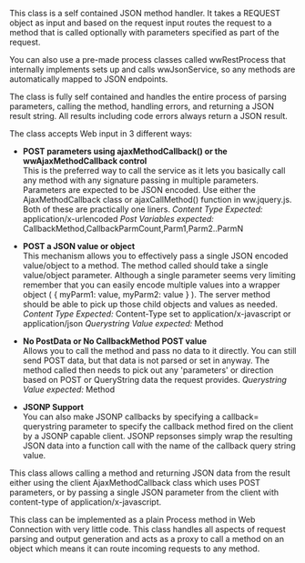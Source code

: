 ﻿This class is a self contained JSON method handler. It takes a REQUEST object as input and based on the request input routes the request to a method that is called optionally with parameters specified as part of the request. 

You can also use a pre-made process classes called wwRestProcess that internally implements sets up and calls wwJsonService, so any methods are automatically mapped to JSON endpoints.

The class is fully self contained and handles the entire process of parsing parameters, calling the method, handling errors, and returning a JSON result string. All results including code errors always return a JSON result.

The class accepts Web input in 3 different ways:

* **POST parameters using ajaxMethodCallback() or the wwAjaxMethodCallback control**  
This is the preferred way to call the service as it lets you basically call any method with any signature passing in multiple parameters. Parameters are expected to be JSON encoded. Use either the AjaxMethodCallback class or ajaxCallMethod() function in ww.jquery.js. Both of these are practically one liners.
*Content Type Expected:*  application/x-urlencoded
*Post Variables expected:*  CallbackMethod,CallbackParmCount,Parm1,Parm2..ParmN

* **POST a JSON value or object**  
This mechanism allows you to effectively pass a single JSON encoded value/object to a method. The method called should take a single value/object parameter. Although a single parameter seems very limiting remember that you can easily encode multiple values into a wrapper object (  { myParm1: value, myParm2: value } ). The server method should be able to pick up those child objects and values as needed.
*Content Type Expected:*  Content-Type set to application/x-javascript or application/json
*Querystring Value expected:* Method

* **No PostData or No CallbackMethod POST value**  
Allows you to call the method and pass no data to it directly. You can still send POST data, but that data is not parsed or set in anyway. The method called then needs to pick out any 'parameters' or direction based on POST or QueryString data the request provides.
*Querystring Value expected:* Method

* **JSONP Support**  
You can also make JSONP callbacks by specifying a callback= querystring parameter to specify the callback method fired on the client by a JSONP capable client. JSONP repsonses simply wrap the resulting JSON data into a function call with the name of the callback query string value.


This class allows calling a method and returning JSON data from the result either using the client AjaxMethodCallback class which uses POST parameters, or by passing a single JSON parameter from the client with content-type of application/x-javascript.

This class can be implemented as a plain Process method in Web Connection with very little code. This class handles all aspects of request parsing and output generation and acts as a proxy to call a method on an object which means it can route incoming requests to any method.